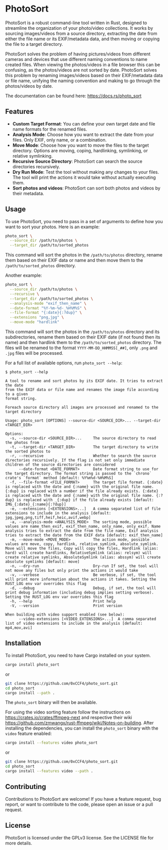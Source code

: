 # PhotoSort

PhotoSort is a robust command-line tool written in Rust, designed to streamline the organization of your photo/video
collections. It works by sourcing images/videos from a source directory, extracting the date from either the file name or
its EXIF/metadata data, and then moving or copying the file to a target directory.

PhotoSort solves the problem of having pictures/videos from different cameras and devices that use
different naming conventions to name created files. When viewing the photos/videos in a file browser
this can be confusing, as the photos/videos are not sorted by date. PhotoSort solves this problem by
renaming images/videos based on their EXIF/metadata data or file name, unifying the naming convention and making
to go through the photos/videos by date.

The documentation can be found here: https://docs.rs/photo_sort

## Features

- **Custom Target Format**: You can define your own target date and file name formats for the renamed files.
- **Analysis Mode**: Choose how you want to extract the date from your files. Only EXIF, only name, or a combination.
- **Move Mode**: Choose how you want to move the files to the target directory. Options are moving, coping, hardlinking,
  symlinking, or relative symlinking.
- **Recursive Source Directory**: PhotoSort can search the source directories recursively.
- **Dry Run Mode**: Test the tool without making any changes to your files. The tool will print the actions it would
  take without actually executing them.
- **Sort photos and videos**: PhotoSort can sort both photos and videos by their metadata.

## Usage

To use PhotoSort, you need to pass in a set of arguments to define how you want to sort your photos. Here is an example:

```bash
photo_sort \
  --source_dir /path/to/photos \
  --target_dir /path/to/sorted_photos
```

This command will sort the photos in the `/path/to/photos` directory, rename them based on their EXIF data or name and
then move
them to the `/path/to/sorted_photos` directory.

Another example:

```bash
photo_sort \
  --source_dir /path/to/photos \
  --recursive \
  --target_dir /path/to/sorted_photos \
  --analysis-mode "exif_then_name" \
  --date-format "%Y-%m-%d-_%H%M%S" \
  --file-format "{:date}{:?dup}" \
  --extensions "png,jpg" \
  --move-mode "hardlink"
```

This command will sort the photos in the `/path/to/photos` directory and its subdirectories, rename them based on their
EXIF date (if not found then its name) and then hardlink them to the `/path/to/sorted_photos` directory.
The files will be renamed to the format `YYYY-MM-DD_HHMMSS[_##]`, only `.png` and `.jpg` files will be processed.

For a full list of available options, run `photo_sort --help`:
```text
$ photo_sort --help

A tool to rename and sort photos by its EXIF date. It tries to extract the date
from the EXIF data or file name and renames the image file according to a given
format string.

Foreach source directory all images are processed and renamed to the target directory

Usage: photo_sort [OPTIONS] --source-dir <SOURCE_DIR>... --target-dir <TARGET_DIR>

Options:
  -s, --source-dir <SOURCE_DIR>...     The source directory to read the photos from
  -t, --target-dir <TARGET_DIR>        The target directory to write the sorted photos to
  -r, --recursive                      Whether to search the source directories recursively. If the flag is not set only immediate children of the source directories are considered
      --date-format <DATE_FORMAT>      Date format string to use for the target directory. The format string is passed to the `chrono` crate's `format` method [default: %Y%m%d-%H%M%S]
  -f, --file-format <FILE_FORMAT>      The target file format. {:date} is replaced with the date and {:name} with the original file name. {:dup} is replaced with a number if the file already exists. {:date} is replaced with the date and {:name} with the original file name. {:?dup} is replaced with _{:dup} if the file already exists [default: IMG_{:date}_{:name}{:?dup}]
  -e, --extensions [<EXTENSIONS>...]   A comma separated list of file extensions to include in the analysis [default: jpg,jpeg,png,tiff,heif,heic,avif,webp]
  -a, --analysis-mode <ANALYSIS_MODE>  The sorting mode, possible values are name_then_exif, exif_then_name, only_name, only_exif. Name analysis tries to extract the date from the file name, Exif analysis tries to extract the date from the EXIF data [default: exif_then_name]
  -m, --move-mode <MOVE_MODE>          The action mode, possible values are move, copy, hardlink, relative_symlink, absolute_symlink. Move will move the files, Copy will copy the files, Hardlink (alias: hard) will create hardlinks, RelativeSymlink (alias: relsym) will create relative symlinks, AbsoluteSymlink (alias: abssym) will create absolute symlinks [default: move]
  -n, --dry-run                        Dry-run If set, the tool will not move any files but only print the actions it would take
  -v, --verbose                        Be verbose, if set, the tool will print more information about the actions it takes. Setting the RUST_LOG env var overrides this flag
  -d, --debug                          Debug, if set, the tool will print debug information (including debug implies setting verbose). Setting the RUST_LOG env var overrides this flag
  -h, --help                           Print help
  -V, --version                        Print version        
  
When building with video support enabled (see below):
      --video-extensions [<VIDEO_EXTENSIONS>...]  A comma separated list of video extensions to include in the analysis [default: mp4,mov,avi]                                                                                                                                                                 
```

## Installation

To install PhotoSort, you need to have Cargo installed on your system.

```bash
cargo install photo_sort
```

or

```bash
git clone https://github.com/0xCCF4/photo_sort.git
cd photo_sort
cargo install --path .
```

The `photo_sort` binary will then be available.

For using the video sorting feature follow the instructions on <https://crates.io/crates/ffmpeg-next> and respective
their wiki <https://github.com/zmwangx/rust-ffmpeg/wiki/Notes-on-building>. After installing the
dependencies, you can install the `photo_sort` binary with the `video` feature enabled:

```bash
cargo install --features video photo_sort
```

or 

```bash
git clone https://github.com/0xCCF4/photo_sort.git
cd photo_sort
cargo install --features video --path .
```

## Contributing

Contributions to PhotoSort are welcome! If you have a feature request, bug report, or want to contribute to the code,
please open an issue or a pull request.

## License

PhotoSort is licensed under the GPLv3 license. See the LICENSE file for more details.
